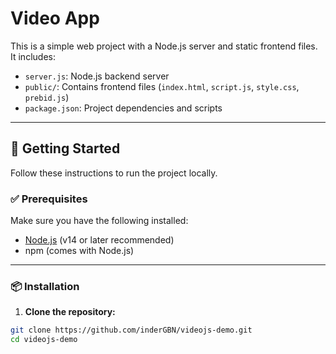 # Video App

This is a simple web project with a Node.js server and static frontend files. It includes:

- `server.js`: Node.js backend server
- `public/`: Contains frontend files (`index.html`, `script.js`, `style.css`, `prebid.js`)
- `package.json`: Project dependencies and scripts

---

## 🚀 Getting Started

Follow these instructions to run the project locally.

### ✅ Prerequisites

Make sure you have the following installed:

- [Node.js](https://nodejs.org/) (v14 or later recommended)
- npm (comes with Node.js)

---

### 📦 Installation

1. **Clone the repository:**
```bash
git clone https://github.com/inderGBN/videojs-demo.git
cd videojs-demo
